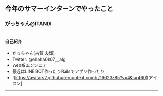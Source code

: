 ## 今年のサマーインターンでやったこと
### がっちゃん@ITANDI

---

#### 自己紹介

- がっちゃん(古賀 友輝)
- Twitter: @ahaha0807＿alg
- Web系エンジニア
- 最近はLINE BOT作ったりRailsでアプリ作ったり
- !(https://avatars2.githubusercontent.com/u/16623885?v=4&s=460)[アイコン]

--- 
